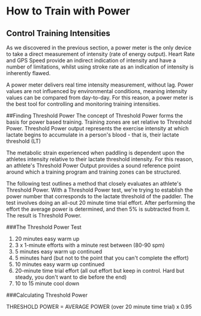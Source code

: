 # How to Train with Power


## Control Training Intensities
As we discovered in the previous section, a power meter is the only device to take a direct measurement of intensity (rate of energy output). Heart Rate and GPS Speed provide an indirect indication of intensity and have a number of limitations, whilst using stroke rate as an indication of intensity is inherently flawed.

A power meter delivers real time intensity measurement, without lag. Power values are not influenced by environmental conditions, meaning intensity values can be compared from day-to-day. For this reason, a power meter is the best tool for controlling and monitoring training intensities.

##Finding Threshold Power
The concept of Threshold Power forms the basis for power based training. Training zones are set relative to Threshold Power. Threshold Power output represents the exercise intensity at which lactate begins to accumulate in a person's blood - that is, their lactate threshold (LT)

The metabolic strain experienced when paddling is dependent upon the athletes intensity relative to their lactate threshold intensity. For this reason, an athlete's Threshold Power Output provides a sound reference point around which a training program and training zones can be structured.

The following test outlines a method that closely evaluates an athlete's Threshold Power. With a Threshold Power test, we're trying to establish the power number that corresponds to the lactate threshold of the paddler. The test involves doing an all-out 20 minute time trial effort. After performing the effort the average power is determined, and then 5% is subtracted from it. The result is Threshold Power.

###The Threshold Power Test
1. 20 minutes easy warm up
2. 3 x 1-minute efforts with a minute rest between (80-90 spm)
3. 5 minutes easy warm up continued
4. 5 minutes hard (but not to the point that you can't complete the effort)
5. 10 minutes easy warm up continued
6. 20-minute time trial effort (all out effort but keep in control. Hard but steady, you don't want to die before the end)
7. 10 to 15 minute cool down

###Calculating Threshold Power

THRESHOLD POWER = AVERAGE POWER (over 20 minute time trial) x 0.95


